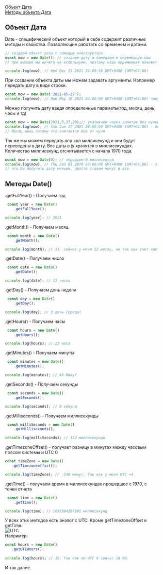 [Объект Дата](#Data)<br>
[Методы объекта Дата](#methods)<br>


## <a name="Data"> Объект Дата </a>
Date - спецефический объект который в себе содержит различные методы и свойства. Позволяющие работать со временем и датами.

```javaScript
// создаем объект даты с помощью конструктора
const now = new Date(); // создаем дату и помещаем в переменную now
// при вызове мы ничего не используем, поэтому наша переменная покажет время из системы

console.log(now); // Wed Dec 15 2021 22:09:58 GMT+0400 (GMT+04:00)
```
При создании объекта даты мы можем задавать аргументы. Например передать дату в виде строки.
```javaScript
const now = new Date('2021-05-27');
console.log(now); // Mon May 10 2021 04:00:00 GMT+0400 (GMT+04:00) получаем нашу дату, но без секунд и часов
```
Можно получить дату введя определенные параметы(год, месяц, день, часы и тд)
```javaScript
const now = new Date(2021,5,27,20);// указываем через запятую без нулей
console.log(now); // Sun Jun 27 2021 20:00:00 GMT+0400 (GMT+04:00) - получили нашу дату 
// Месяц июнь потому что считается все от нуля
```
Так же мы можем передать опр кол миллисекунд и они будут переведены в дату. Все даты в js хранятся в миллисекундах.
Количество миллисекунд отсчитывается с начала 1970 года.
```javaScript
const now = new Date(0); // передаем 0 миллисекунд
console.log(now); // Thu Jan 01 1970 04:00:00 GMT+0400 (GMT+04:00) - это начало всего отчета
// что бы получить дату меньше, просто ставим минус и все.
```
## <a name ="methods"> Методы Date() </a>
 .getFullYear()  - Получаем год<br>
```javaScript
 const year = new Date()
    .getFullYear();

console.log(year); // 2021
```
 .getMonth() - Получаем месяц<br>
```javaScript
 const month = new Date()
    .getMonth();

console.log(month); // 11. сейчас у меня 12 месяц, но так как счет идет от 0 мы получаем 11
```
 .getDate() - Получаем число<br>
```javaScript
 const date = new Date()
    .getDate();

console.log(date); // 15 число
```
 .getDay()  -  Получаем день недели<br>
```javaScript
 const day = new Date()
    .getDay();

console.log(day); // 3 день (среда)
```
 .getHours() - Получаем часы<br>
```javaScript
 const hours = new Date()
    .getHours();

console.log(hours); // 22 часа
```
 .getMinutes() - Получаем минуты<br>
```javaScript
 const minutes = new Date()
    .getMinutes();

console.log(minutes); // 45 Минут
```
 .getSeconds() - Получаем секунды<br>
```javaScript
 const seconds = new Date()
    .getSeconds();

console.log(seconds); // 8 секунд
```
 .getMilliseconds() - Получаем миллисекунды<br>
```javaScript
 const milliSeconds = new Date()
    .getMilliseconds();

console.log(milliSeconds); // 132 миллисекунды
```
 .getTimezoneOffset() - получает разницу в минутах между часовым поясом системы и UTC 0 <br>
 ```javaScript
 const timeZone = new Date()
    .getTimezoneoffset();

console.log(timeZone); // -240 минут. Так как у меня UTC +4
```
.getTime() - получаем время в миллисекундах прошедшее с 1970, с точки отчета <br>
```javaScript
 const time = new Date()
    .getTime();

console.log(time); // 1639594207301 миллисекунд
```
 У всех этих методов есть аналог с UTC. Кроме getTimezoneOffset и getTime.<br>
 ![UTC](https://github.com/Aquariids/MyJS/blob/main/app/img/UTC.png)<br>
 Например:
 ```javaScript
 const hours = new Date()
    .getUTCHours();
    
console.log(hours); // 18. Так как по UTC 0 сейчас 18 00.
 ```
И так далее.
